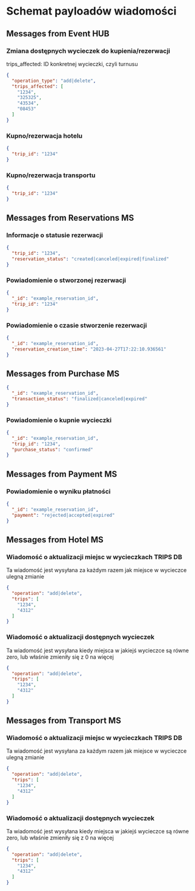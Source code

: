 # Schemat payloadów wiadomości

## Messages from **Event HUB**

### Zmiana dostępnych wycieczek do kupienia/rezerwacji

trips_affected: ID konkretnej wycieczki, czyli turnusu
```json
{
  "operation_type": "add|delete",
  "trips_affected": [
    "1234",
    "325325",
    "43534",
    "08453"
  ]
}
```

### Kupno/rezerwacja hotelu

```json
{
  "trip_id": "1234"
}
```

### Kupno/rezerwacja transportu

```json
{
  "trip_id": "1234"
}
```

## Messages from **Reservations MS**

### Informacje o statusie rezerwacji

```json
{
  "trip_id": "1234",
  "reservation_status": "created|canceled|expired|finalized"
}
```

### Powiadomienie o stworzonej rezerwacji

```json
{
  "_id": "example_reservation_id",
  "trip_id": "1234"
}
```

### Powiadomienie o czasie stworzenie rezerwacji

```json
{
  "_id": "example_reservation_id",
  "reservation_creation_time": "2023-04-27T17:22:10.936561"
}
```

## Messages from **Purchase MS**

```json
{
  "_id": "example_reservation_id",
  "transaction_status": "finalized|canceled|expired"
}
```

### Powiadomienie o kupnie wycieczki

```json
{
  "_id": "example_reservation_id",
  "trip_id": "1234",
  "purchase_status": "confirmed"
}
```

## Messages from **Payment MS**

### Powiadomienie o wyniku płatności

```json
{
  "_id": "example_reservation_id",
  "payment": "rejected|accepted|expired"
}
```

## Messages from **Hotel MS**

### Wiadomość o aktualizacji miejsc w wycieczkach TRIPS DB

Ta wiadomość jest wysyłana za każdym razem jak miejsce w wycieczce ulegną zmianie

```json
{
  "operation": "add|delete",
  "trips": [
    "1234",
    "4312"
  ]
}
```

### Wiadomość o aktualizacji dostępnych wycieczek

Ta wiadomość jest wysyłana kiedy miejsca w jakiejś wycieczce są równe zero, lub właśnie zmieniły się z 0 na więcej

```json
{
  "operation": "add|delete",
  "trips": [
    "1234",
    "4312"
  ]
}
```

## Messages from **Transport MS**

### Wiadomość o aktualizacji miejsc w wycieczkach TRIPS DB

Ta wiadomość jest wysyłana za każdym razem jak miejsce w wycieczce ulegną zmianie

```json
{
  "operation": "add|delete",
  "trips": [
    "1234",
    "4312"
  ]
}
```

### Wiadomość o aktualizacji dostępnych wycieczek

Ta wiadomość jest wysyłana kiedy miejsca w jakiejś wycieczce są równe zero, lub właśnie zmieniły się z 0 na więcej

```json
{
  "operation": "add|delete",
  "trips": [
    "1234",
    "4312"
  ]
}
```
